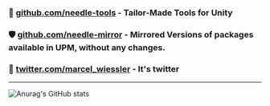 ### 🌵 [github.com/needle-tools](https://github.com/needle-tools) - Tailor-Made Tools for Unity

### 🛡️ [github.com/needle-mirror](https://github.com/needle-mirror) - Mirrored Versions of packages available in UPM, without any changes.

### 🍗 [twitter.com/marcel_wiessler](https://twitter.com/marcel_wiessler) - It's twitter

---
![Anurag's GitHub stats](https://github-readme-stats.vercel.app/api?username=marwie&count_private=true)
